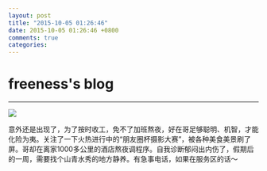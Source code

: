 ```yaml
---
layout: post
title: "2015-10-05 01:26:46"
date: 2015-10-05 01:26:46 +0800
comments: true
categories: 
---
```


# freeness's blog

----------

![](http://okqmqrbgo.bkt.clouddn.com/201510050126461.jpg)

>
意外还是出现了，为了按时收工，免不了加班熬夜，好在哥足够聪明、机智，才能化险为夷。关注了一下火热进行中的“朋友圈杯摄影大赛”，被各种美食美景刷了屏。哥却在离家1000多公里的酒店熬夜调程序。自我诊断郁闷出内伤了，假期后的一周，需要找个山青水秀的地方静养。有急事电话，如果在服务区的话～